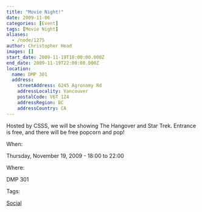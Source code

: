 ```yaml
---
title: "Movie Night!"
date: 2009-11-06
categories: [Event]
tags: [Movie Night]
aliases:
  - /node/1275
author: Christopher Head
images: []
start_date: 2009-11-19T18:00:00.000Z
end_date: 2009-11-19T22:00:00.000Z
location:
  name: DMP 301
  address:
    streetAddress: 6245 Agronomy Rd
    addressLocality: Vancouver
    postalCode: V6T 1Z4
    addressRegion: BC
    addressCountry: CA
---
```


Hosted by CSSS, we will be showing The Hangover and Star Trek. Entrance is free, and there will be free popcorn and pop!

When: 

Thursday, November 19, 2009 - 18:00 to 22:00

Where: 

DMP 301

Tags: 

[Social](/social)
